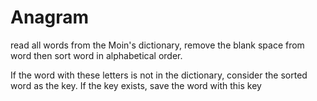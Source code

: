 # Anagram

read all words from the Moin's dictionary, 
remove the blank space from word then sort word in alphabetical order.


If the word with these letters is not in the dictionary,
consider the sorted word as the key.
If the key exists, save the word with this key
